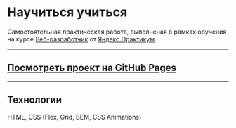 # Научиться учиться

Самостоятельная практическая работа, выполненая в рамках обучения на курсе [Веб-разработчик](https://praktikum.yandex.ru/web) от [Яндекс.Практикум](https://praktikum.yandex.ru).
___________

## [Посмотреть проект на GitHub Pages](https://sanfili.github.io/YaP_project1/)
_______________

## Технологии

HTML, CSS (Flex, Grid, BEM, CSS Animations)


